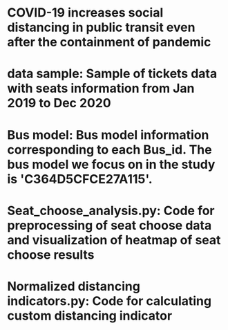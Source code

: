 # COVID-19 increases social distancing in public transit even after the containment of pandemic

# data sample: Sample of tickets data with seats information from Jan 2019 to Dec 2020
# Bus model: Bus model information corresponding to each Bus_id. The bus model we focus on in the study is 'C364D5CFCE27A115'.
# Seat_choose_analysis.py: Code for preprocessing of seat choose data and visualization of heatmap of seat choose results
# Normalized distancing indicators.py: Code for calculating custom distancing indicator 
